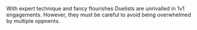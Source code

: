 With expert technique and fancy flourishes Duelists are unrivalled in 1v1 engagements. However, they must be careful to avoid being overwhelmed by multiple oppnents.
